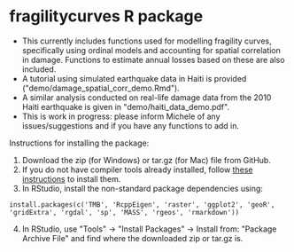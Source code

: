 # fragilitycurves R package
- This currently includes functions used for modelling fragility curves, specifically using ordinal models and accounting for spatial correlation in damage. Functions to estimate annual losses based on these are also included.
- A tutorial using simulated earthquake data in Haiti is provided ("demo/damage_spatial_corr_demo.Rmd").
- A similar analysis conducted on real-life damage data from the 2010 Haiti earthquake is given in "demo/haiti_data_demo.pdf".
- This is work in progress: please inform Michele of any issues/suggestions and if you have any functions to add in.

Instructions for installing the package:
1. Download the zip (for Windows) or tar.gz (for Mac) file from GitHub.
2. If you do not have compiler tools already installed, follow [these instructions](https://github.com/kaskr/adcomp/wiki/Download) to install them. 
3. In RStudio, install the non-standard package dependencies using:

```
install.packages(c('TMB', 'RcppEigen', 'raster', 'ggplot2', 'geoR', 'gridExtra', 'rgdal', 'sp', 'MASS', 'rgeos', 'rmarkdown'))
```

4. In RStudio, use "Tools" -> "Install Packages" ->  Install from: "Package Archive File" and find where the downloaded zip or tar.gz is.
